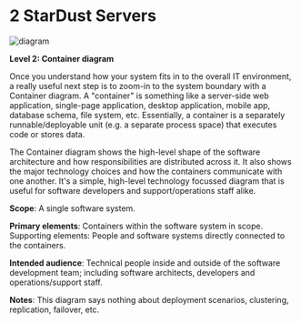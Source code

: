 # 2 StarDust Servers

![diagram](https://www.plantuml.com/plantuml/svg/0/RLBBRjim4BmRy3ziVQa395BJ5YYIKrwkKy2fYpf6q9Em9cc9A4KAvDAEKFJVkvJYn7MY4pNSdTsPuKKWz1HhCnoyqrQOA1LKH4quptEFswpKLCLL3CeBPqbPoeIhSvHUezsOsCJy-lF93uEMbdUpt22fG0mLrroDsYgVDHtvS32x_3LVtXSFt-vlYzbaElb-CpvA-A8DfEfYyaZZq21fDCNMUIEFORJe_-SBU4Z8YA5BQ9GFEgHLO8ija8D0pYieiLOI2KT7Rt7ki_KyGQ31bL4x5kT5nSjxbW1e9LGkK4VAsZSyyu2tCTYkSSLKhBxzYgl4kaYR141Z8DqhV-8LUw8t2hHTEr_psTcEQa_wbOjMec_7AGiP0nNzo8uG_GqZxmFyPyRlRY7uCnm0VyzcZwFLr1PfQ-DABPXXcP0f0xC4FFMETXVmySFfMVOb-xG-JLYgWtuuSEOo-S9vDv4zwUixFNpHqISTVvEGdygy7dsOvkHHL6XB1IabsFB3IlrljhwOErNqP6NVbf89YaZRCi3QkxhtCh4y9_tQnblECkoclTGTB3ZVUm7Q0WhXl4Gh5DlGZxbGLdRF-Hy0)

**Level 2: Container diagram**

Once you understand how your system fits in to the overall IT environment, a really useful next step is to zoom-in to the system boundary with a Container diagram. A "container" is something like a server-side web application, single-page application, desktop application, mobile app, database schema, file system, etc. Essentially, a container is a separately runnable/deployable unit (e.g. a separate process space) that executes code or stores data.

The Container diagram shows the high-level shape of the software architecture and how responsibilities are distributed across it. It also shows the major technology choices and how the containers communicate with one another. It's a simple, high-level technology focussed diagram that is useful for software developers and support/operations staff alike.

**Scope**: A single software system.

**Primary elements**: Containers within the software system in scope.
Supporting elements: People and software systems directly connected to the containers.

**Intended audience**: Technical people inside and outside of the software development team; including software architects, developers and operations/support staff.

**Notes**: This diagram says nothing about deployment scenarios, clustering, replication, failover, etc.